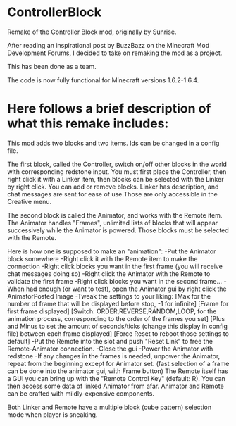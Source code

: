 ControllerBlock
===============

Remake of the Controller Block mod, originally by Sunrise.

After reading an inspirational post by BuzzBazz on the Minecraft Mod Development Forums, I decided to take on remaking
the mod as a project.

This has been done as a team.

The code is now fully functional for Minecraft versions 1.6.2-1.6.4.

Here follows a brief description of what this remake includes:
==============================================================

This mod adds two blocks and two items. Ids can be changed in a config file.

The first block, called the Controller, switch on/off other blocks in the world with corresponding redstone input. You must first place the Controller, then right click it with a Linker item, then blocks can be selected with the Linker by right click. You can add or remove blocks. Linker has description, and chat messages are sent for ease of use.Those are only accessible in the Creative menu.

The second block is called the Animator, and works with the Remote item.
The Animator handles "Frames", unlimited lists of blocks that will appear successively while the Animator is powered. Those blocks must be selected with the Remote.

Here is how one is supposed to make an "animation":
-Put the Animator block somewhere
-Right click it with the Remote item to make the connection
-Right click blocks you want in the first frame (you will receive chat messages doing so)
-Right click the Animator with the Remote to validate the first frame
-Right click blocks you want in the second frame...
-When had enough (or want to test), open the Animator gui by right click the AnimatorPosted Image
-Tweak the settings to your liking:
[Max for the number of frame that will be displayed before stop, -1 for infinite]
[Frame for first frame displayed]
[Switch: ORDER,REVERSE,RANDOM,LOOP, for the animation process, corresponding to the order of the frames you set]
[Plus and Minus to set the amount of seconds/ticks (change this display in config file) between each frame displayed]
[Force Reset to reboot those settings to default]
-Put the Remote into the slot and push "Reset Link" to free the Remote-Animator connection.
-Close the gui
-Power the Animator with redstone
-If any changes in the frames is needed, unpower the Animator, repeat from the beginning except for Animator set. (fast selection of a frame can be done into the animator gui, with Frame button)
The Remote itself has a GUI you can bring up with the "Remote Control Key" (default: R).
You can then access some data of linked Animator from afar.
Animator and Remote can be crafted with mildly-expensive components.

Both Linker and Remote have a multiple block (cube pattern) selection mode when player is sneaking.
